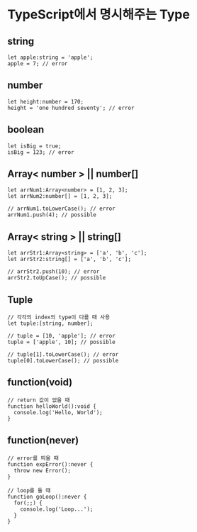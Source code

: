 # TypeScript에서 명시해주는 Type

## string
```
let apple:string = 'apple';
apple = 7; // error
```

## number
```
let height:number = 170;
height = 'one hundred seventy'; // error
```

## boolean
```
let isBig = true;
isBig = 123; // error
```

## Array< number > || number[]
```
let arrNum1:Array<number> = [1, 2, 3];
let arrNum2:number[] = [1, 2, 3];

// arrNum1.toLowerCase(); // error
arrNum1.push(4); // possible
```

## Array< string > ||  string[]
```
let arrStr1:Array<string> = ['a', 'b', 'c'];
let arrStr2:string[] = ['a', 'b', 'c'];

// arrStr2.push(10); // error
arrStr2.toUpCase(); // possible
```

## Tuple
```
// 각각의 index의 type이 다를 때 사용
let tuple:[string, number];

// tuple = [10, 'apple']; // error
tuple = ['apple', 10]; // possible

// tuple[1].toLowerCase(); // error
tuple[0].toLowerCase(); // possible
```

## function(void)
```
// return 값이 없을 때
function helloWorld():void {
  console.log('Hello, World');
}
```

## function(never)

```
// error를 띄울 때
function expError():never {
  throw new Error();
}

// loop를 돌 때
function goLoop():never {
  for(;;) {
    console.log('Loop...');
  }
}
```

